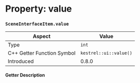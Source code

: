 
# Property: value
### `SceneInterfaceItem.value`

| Aspect | Value |
| --- | --- |
| Type | `int` |
| C++ Getter Function Symbol | `kestrel::ui::value()` |
| Introduced | 0.8.0 |

#### Getter Description

